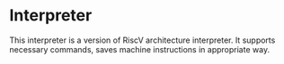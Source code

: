 # Interpreter

This interpreter is a version of RiscV architecture interpreter. It supports necessary commands, saves machine instructions in appropriate way. 